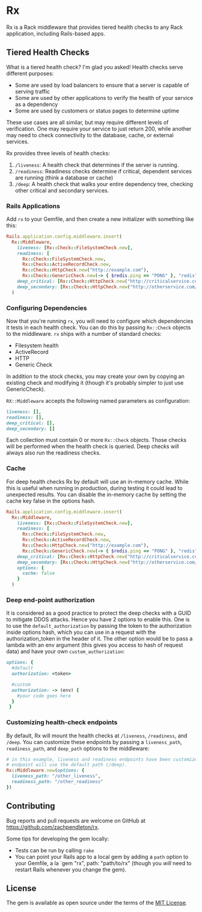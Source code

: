 # Rx

Rx is a Rack middleware that provides tiered health checks to any Rack application, including Rails-based apps.

## Tiered Health Checks

What is a tiered health check? I'm glad you asked! Health checks serve different purposes:

- Some are used by load balancers to ensure that a server is capable of serving traffic
- Some are used by other applications to verify the health of your service as a dependency
- Some are used by customers or status pages to determine uptime

These use cases are all similar, but may require different levels of verification. One may require your service to just return 200, while another may need to check connectivity to the database, cache, or external services.

Rx provides three levels of health checks:

1. `/liveness`: A health check that determines if the server is running.
2. `/readiness`: Readiness checks determine if critical, dependent services are running (think a database or cache)
3. `/deep`: A health check that walks your entire dependency tree, checking other critical and secondary services.

### Rails Applications

Add `rx` to your Gemfile, and then create a new initializer with something like this:

```ruby
Rails.application.config.middleware.insert(
  Rx::Middleware,
    liveness: [Rx::Check::FileSystemCheck.new],
    readiness: [
      Rx::Check::FileSystemCheck.new,
      Rx::Check::ActiveRecordCheck.new,
      Rx::Check::HttpCheck.new("http://example.com"),
      Rx::Check::GenericCheck.new(-> { $redis.ping == "PONG" }, "redis")],
    deep_critical: [Rx::Check::HttpCheck.new("http://criticalservice.com/health")],
    deep_secondary: [Rx::Check::HttpCheck.new("http://otherservice.com/health-check")]
  )
```

### Configuring Dependencies

Now that you're running `rx`, you will need to configure which dependencies it tests in each health check. You can do this by passing `Rx::Check` objects to the middleware. `rx` ships with a number of standard checks:

- Filesystem health
- ActiveRecord
- HTTP
- Generic Check

In addition to the stock checks, you may create your own by copying an existing check
and modifying it (though it's probably simpler to just use GenericCheck).

`RX::Middleware` accepts the following named parameters as configuration:

```ruby
liveness: [],
readiness: [],
deep_critical: [],
deep_secondary: []
```

Each collection must contain 0 or more `Rx::Check` objects. Those checks will be performed when the health check is queried. Deep checks will always also run the readiness checks.

### Cache

For deep health checks Rx by default will use an in-memory cache. While this is useful when running in production, during testing it could lead to unexpected results.
You can disable the in-memory cache by setting the cache key false in the options hash.

```ruby
Rails.application.config.middleware.insert(
  Rx::Middleware,
    liveness: [Rx::Check::FileSystemCheck.new],
    readiness: [
      Rx::Check::FileSystemCheck.new,
      Rx::Check::ActiveRecordCheck.new,
      Rx::Check::HttpCheck.new("http://example.com"),
      Rx::Check::GenericCheck.new(-> { $redis.ping == "PONG" }, "redis")],
    deep_critical: [Rx::Check::HttpCheck.new("http://criticalservice.com/health")],
    deep_secondary: [Rx::Check::HttpCheck.new("http://otherservice.com/health-check")],
    options: {
      cache: false
    }
  )
```

### Deep end-point authorization

It is considered as a good practice to protect the deep checks with a GUID to mitigate DDOS attacks. Hence you have 2 options to enable this. One is to use the `default_authorization` by passing the token to the authorization inside options hash, which you can use in a request with the authorization_token in the header of it. The other option would be to pass a lambda with an env argument (this gives you access to hash of request data) and have your own `custom_authorization`:

```ruby
options: {
  #default
  authorization: <token>

  #custom
  authorization: -> (env) {
    #your code goes here
  }
 }
```

### Customizing health-check endpoints

By default, Rx will mount the health checks at `/liveness`, `/readiness`, and `/deep`. You can customize these endpoints by passing a `liveness_path`, `readiness_path`, and `deep_path` options to the middleware:

```ruby
# in this example, liveness and readiness endpoints have been customized. the deep
# endpoint will use the default path (/deep).
Rx::Middleware.new(options: {
  liveness_path: "/other_liveness",
  readiness_path: "/other_readiness"
})
```

## Contributing

Bug reports and pull requests are welcome on GitHub at https://github.com/zachpendleton/rx.

Some tips for developing the gem locally:

- Tests can be run by calling `rake`
- You can point your Rails app to a local gem by adding a `path` option to your Gemfile, a la `gem "rx", path: "path/to/rx" (though you _will_ need to restart Rails whenever you change the gem).

## License

The gem is available as open source under the terms of the [MIT License](https://opensource.org/licenses/MIT).
